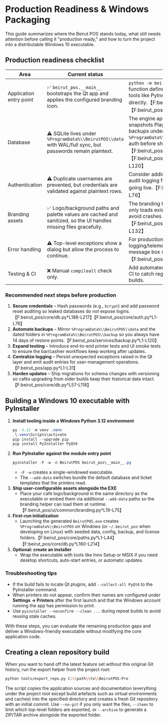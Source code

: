 # Production Readiness & Windows Packaging

This guide summarizes where the Beirut POS stands today, what still needs attention before calling it "production ready," and how to turn the project into a distributable Windows 10 executable.

## Production readiness checklist

| Area | Current status | Notes |
| --- | --- | --- |
| Application entry point | ✅ `beirut_pos.__main__` bootstraps the Qt app and applies the configured branding icon. | `python -m beirut_pos` runs the `main()` function defined in `beirut_pos/app.py`, so tools like PyInstaller can point at the module directly.【F:beirut_pos/__main__.py†L1-L5】【F:beirut_pos/app.py†L1-L32】 |
| Database | ⚠️ SQLite lives under `%ProgramData%\\BeirutPOS\\data` with WAL/full sync, but passwords remain plaintext. | The engine applies durability PRAGMAs, snapshots PlayStation sessions, and mirrors backups under `%ProgramData%\\BeirutPOS\\backup`. Harden auth before shipping builds.【F:beirut_pos/core/db.py†L1-L214】【F:beirut_pos/services/backup.py†L1-L120】 |
| Authentication | ⚠️ Duplicate usernames are prevented, but credentials are validated against plaintext rows. | Consider adding password hashing plus audit logging for login attempts before going live.【F:beirut_pos/core/auth.py†L1-L76】 |
| Branding assets | ✅ Logo/background paths and palette values are cached and sanitized, so the UI handles missing files gracefully. | The branding helper validates colors and only loads existing images, which helps avoid crashes during theming updates.【F:beirut_pos/ui/common/branding.py†L1-L132】 |
| Error handling | ⚠️ Top-level exceptions show a dialog but allow the process to continue. | For production you may want centralized logging/telemetry alongside the GUI message box shown by `_qt_excepthook()`.【F:beirut_pos/app.py†L1-L31】 |
| Testing & CI | ❌ Manual `compileall` check only. | Add automated unit/UI tests and run them in CI to catch regressions before shipping builds. |

### Recommended next steps before production

1. **Secure credentials** – Hash passwords (e.g., `bcrypt`) and add password reset auditing so leaked databases do not expose logins.【F:beirut_pos/core/db.py†L188-L217】【F:beirut_pos/core/auth.py†L1-L76】
2. **Automate backups** – Mirror `%ProgramData%\\BeirutPOS\\data` and the dated folders in `%ProgramData%\\BeirutPOS\\backup` so you always have 14 days of restore points.【F:beirut_pos/services/backup.py†L1-L120】
3. **Expand testing** – Introduce end-to-end printer tests and UI smoke tests to ensure the bar/cashier workflows keep working after updates.
4. **Centralize logging** – Persist unexpected exceptions raised in the Qt layer and emit audit entries for user-management operations.【F:beirut_pos/app.py†L1-L31】
5. **Harden updates** – Ship migrations for schema changes with versioning so cafés upgrading from older builds keep their historical data intact.【F:beirut_pos/core/db.py†L57-L118】

## Building a Windows 10 executable with PyInstaller

1. **Install tooling inside a Windows Python 3.12 environment**
   ```powershell
   py -3.12 -m venv .venv
   .\.venv\Scripts\activate
   pip install --upgrade pip
   pip install PyInstaller PyQt6
   ```
2. **Run PyInstaller against the module entry point**
   ```powershell
   pyinstaller -F -w -n BeirutPOS beirut_pos\__main__.py
   ```
   * `-F -w` creates a single-windowed executable.
   * The `--add-data` switches bundle the default database and ticket templates that the printers read.
3. **Ship user-configurable assets alongside the EXE**
   * Place your café logo/background in the same directory as the executable or embed them via additional `--add-data` paths so the branding helper can load them at runtime.【F:beirut_pos/ui/common/branding.py†L19-L75】
4. **First-run initialization**
   * Launching the generated `BeirutPOS.exe` creates `%ProgramData%\\BeirutPOS` on Windows (or `~/.beirut_pos` when developing on Linux) with seeded data, config, backup, and license folders.【F:beirut_pos/core/paths.py†L1-L44】【F:beirut_pos/core/db.py†L160-L214】
5. **Optional: create an installer**
   * Wrap the executable with tools like Inno Setup or MSIX if you need desktop shortcuts, auto-start entries, or automatic updates.

### Troubleshooting tips

* If the build fails to locate Qt plugins, add `--collect-all PyQt6` to the PyInstaller command.
* When printers do not appear, confirm their names are configured under **Settings → Printers** after the first launch and that the Windows account running the app has permission to print.
* Use `pyinstaller --noconfirm --clean ...` during repeat builds to avoid reusing stale caches.

With these steps, you can evaluate the remaining production gaps and deliver a Windows-friendly executable without modifying the core application code.

## Creating a clean repository build

When you want to hand off the latest feature set without this original Git history, run the
export helper from the project root:

```bash
python tools/export_repo.py C:\\path\\to\\BeirutPOS-Pro
```

The script copies the application sources and documentation (everything under the project
root except build artefacts such as virtual environments and caches) into the specified
directory and creates a fresh Git repository with an initial commit.  Use `--no-git` if you
only want the files, `--items` to limit which top-level folders are exported, or `--archive`
to generate a ZIP/TAR archive alongside the exported folder.
